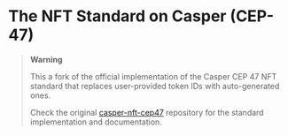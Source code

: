 # The NFT Standard on Casper (CEP-47)

> **Warning**
>
> This a fork of the official implementation of the Casper CEP 47 NFT standard that replaces user-provided token IDs with auto-generated ones.
>
>Check the original [casper-nft-cep47](https://github.com/casper-ecosystem/casper-nft-cep47) repository for the standard implementation and documentation.
